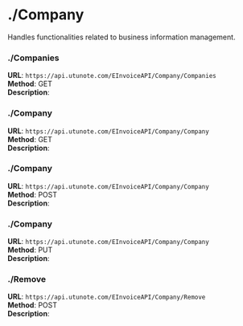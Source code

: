 # ./Company

Handles functionalities related to business information management.

### ./Companies
**URL**: `https://api.utunote.com/EInvoiceAPI/Company/Companies`  
**Method**: GET  
**Description**: 

### ./Company
**URL**: `https://api.utunote.com/EInvoiceAPI/Company/Company`  
**Method**: GET  
**Description**: 

### ./Company
**URL**: `https://api.utunote.com/EInvoiceAPI/Company/Company`  
**Method**: POST  
**Description**: 

### ./Company
**URL**: `https://api.utunote.com/EInvoiceAPI/Company/Company`  
**Method**: PUT  
**Description**: 

### ./Remove
**URL**: `https://api.utunote.com/EInvoiceAPI/Company/Remove`  
**Method**: POST  
**Description**: 

